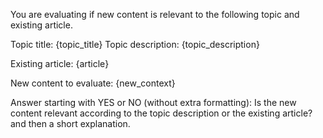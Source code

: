 You are evaluating if new content is relevant to the following topic and existing article.

Topic title: {topic_title}
Topic description: {topic_description}

Existing article:
{article}

New content to evaluate:
{new_context}

Answer starting with YES or NO (without extra formatting): Is the new content relevant according to the topic description or the existing article? and then a short explanation. 